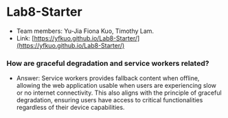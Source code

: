 # Lab8-Starter
- Team members: Yu-Jia Fiona Kuo, Timothy Lam.
- Link: [https://yfkuo.github.io/Lab8-Starter/](https://yfkuo.github.io/Lab8-Starter/)
### How are graceful degradation and service workers related?
- Answer: Service workers provides fallback content when offline, allowing the web application usable when users are experiencing slow or no internet connectivity. This also aligns with the principle of graceful degradation, ensuring users have access to critical functionalities regardless of their device capabilities.

